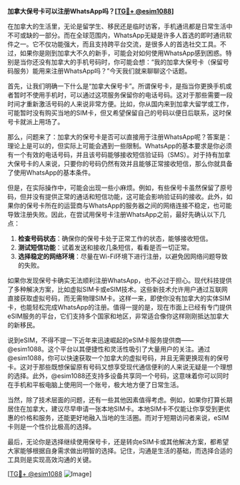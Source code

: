 **加拿大保号卡可以注册WhatsApp吗？[[TG💪+ @esim1088](https://t.me/s/esim1088)]**

在加拿大的生活里，无论是留学生、移民还是临时访客，手机通讯都是日常生活中不可或缺的一部分。而在全球范围内，WhatsApp无疑是许多人首选的即时通讯软件之一。它不仅功能强大，而且支持跨平台交流，是很多人的首选社交工具。不过，如果你是刚到加拿大不久的新手，可能会对如何使用WhatsApp感到困惑。特别是当你还没有加拿大的手机号码时，你可能会想：“我的加拿大保号卡（保留号码服务）能用来注册WhatsApp吗？”今天我们就来聊聊这个话题。

首先，让我们明确一下什么是“加拿大保号卡”。所谓保号卡，是指当你更换手机或者暂时不使用手机时，可以通过这项服务保留你的电话号码。这对于那些需要一段时间才重新激活号码的人来说非常方便。比如，你从国内来到加拿大留学或工作，可能暂时没有购买当地的SIM卡，但又希望保留自己的号码以便日后联系，这时保号卡就派上用场了。

那么，问题来了：加拿大的保号卡是否可以直接用于注册WhatsApp呢？答案是：理论上是可以的，但实际上可能会遇到一些限制。WhatsApp的基本要求是你必须有一个有效的电话号码，并且该号码能够接收短信验证码（SMS）。对于持有加拿大保号卡的人来说，只要你的号码仍然有效并且能够正常接收短信，那么你就具备了使用WhatsApp的基本条件。

但是，在实际操作中，可能会出现一些小麻烦。例如，有些保号卡虽然保留了原号码，但并没有提供正常的通话和短信功能，这可能会影响验证码的接收。此外，如果你的保号卡所在的运营商与WhatsApp的服务器之间的网络连接不稳定，也可能导致注册失败。因此，在尝试用保号卡注册WhatsApp之前，最好先确认以下几点：

1. **检查号码状态**：确保你的保号卡处于正常工作的状态，能够接收短信。
2. **测试短信功能**：试着发送和接收几条短信，看看是否一切正常。
3. **选择稳定的网络环境**：尽量在Wi-Fi环境下进行注册，以避免因网络问题导致的失败。

如果你发现保号卡确实无法顺利注册WhatsApp，也不必过于担心。现代科技提供了多种解决方案，比如虚拟SIM卡或eSIM技术。这些新技术允许用户通过互联网直接获取虚拟号码，而无需物理SIM卡。这样一来，即使你没有加拿大的实体SIM卡，也能轻松完成WhatsApp的注册。值得一提的是，现在市面上已经有专门提供eSIM服务的平台，它们支持多个国家和地区，非常适合像你这样刚刚抵达加拿大的新移民。

说到eSIM，不得不提一下近年来迅速崛起的eSIM卡服务提供商——@esim1088。这个平台以其便捷性和灵活性吸引了大量用户的关注。通过@esim1088，你可以快速获取一个加拿大的虚拟号码，并且无需更换现有的保号卡。这对于那些既想保留原有号码又想享受现代通信便利的人来说无疑是一个理想的选择。此外，@esim1088还支持多设备共享同一个号码，这意味着你可以同时在手机和平板电脑上使用同一个账号，极大地方便了日常生活。

当然，除了技术层面的问题，还有一些其他因素值得考虑。例如，如果你打算长期居住在加拿大，建议尽早申请一张本地SIM卡。本地SIM卡不仅能让你享受到更优惠的价格和服务，还能更好地融入当地的生活圈。而对于短期访问者来说，eSIM卡则是一个性价比极高的选择。

最后，无论你是选择继续使用保号卡，还是转向eSIM卡或其他解决方案，都希望大家能够根据自身需求做出明智的选择。记住，沟通是生活的基础，而选择合适的工具则是实现高效沟通的关键。

[[TG💪+ @esim1088](https://t.me/s/esim1088) ![Image](https://i.postimg.cc/4NQfJmqS/Snipaste-2025-05-13-00-14-12.png)]